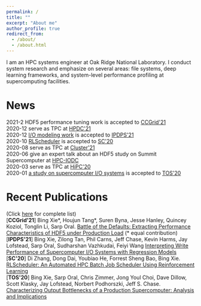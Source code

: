 ```yaml
---
permalink: /
title: ""
excerpt: "About me"
author_profile: true
redirect_from: 
  - /about/
  - /about.html
---
```


I am an HPC systems engineer at Oak Ridge National Laboratory. I conduct system research and emphasize on several areas: file systems, deep learning frameworks, and system-level performance profiling at supercomputing facilities. 

News
======
2021-2 HDF5 performance tuning work is accepted to [CCGrid'21](http://cloudbus.org/ccgrid2021/)
<br>2020-12 serve as TPC at [HPDC'21](http://www.hpdc.org/2021/)
<br>2020-12 [I/O modeling work](https://xiexbing.github.io/publication/2021-05-modeling-ipdps21) is accepted to [IPDPS'21](https://www.ipdps.org/)
<br>2020-10 [RLScheduler](https://xiexbing.github.io/publication/2020-11-rlscheduler-sc20) is accepted to [SC'20](https://sc20.supercomputing.org/)
<br>2020-08 serve as TPC at [Cluster'21](https://clustercomp.org/2021/program/)
<br>2020-06 give an expert talk about an HDF5 study on Summit Supercomputer at [HPC-IODC](https://hps.vi4io.org/events/2020/iodc) 
<br>2020-03 serve as TPC at [HiPC'20](https://hipc.org/)
<br>2020-01 [a study on supercomputer I/O systems](https://xiexbing.github.io/publication/2020-01-tos) is accepted to [TOS'20](https://dl.acm.org/journal/tos)

Recent Publications
======
(Click [here](https://xiexbing.github.io/publications/) for complete list)
<br>[<b>CCGrid'21</b>] Bing Xie\*, Houjun Tang\*, Suren Byna, Jesse Hanley, Quincey Koziol, Tonglin Li, Sarp Oral. [Battle of the Defaults: Extracting Performance Characteristics of HDF5 under Production Load](https://xiexbing.github.io/publication/2021-05-hdf5-ccgrid21) (\* equal contribution)
<br>[<b>IPDPS'21</b>] Bing Xie, Zilong Tan, Phil Carns, Jeff Chase, Kevin Harms, Jay Lofstead, Sarp Oral, Sudharshan Vazhkudai, Feiyi Wang [Interpreting Write Performance of Supercomputer I/O Systems with Regression Models](https://xiexbing.github.io/publication/2021-05-modeling-ipdps21)
<br>[<b>SC'20</b>] Di Zhang, Dong Dai, Youbiao He, Forrest Sheng Bao, Bing Xie. [RLScheduler: An Automated HPC Batch Job Scheduler Using Reinforcement Learning](https://xiexbing.github.io/publication/2020-11-rlscheduler-sc20)
<br>[<b>TOS'20</b>] Bing Xie, Sarp Oral, Chris Zimmer, Jong Youl Choi, Dave Dillow, Scott Klasky, Jay Lofstead, Norbert Podhorszki, Jeff S. Chase. [Characterizing Output Bottlenecks of a Production Supercomputer: Analysis and Implications](https://xiexbing.github.io/publication/2020-01-tos)
